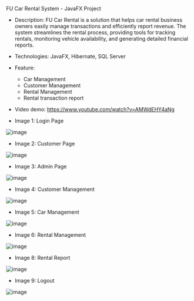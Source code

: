 FU Car Rental System - JavaFX Project
- Description: FU Car Rental is a solution that helps car rental business owners easily manage transactions and efficiently report revenue. The system streamlines the rental process, providing tools for
tracking rentals, monitoring vehicle availability, and generating detailed financial reports.
- Technologies: JavaFX, Hibernate, SQL Server
- Feature:
  + Car Management
  + Customer Management
  + Rental Management
  + Rental transaction report
- Video demo: https://www.youtube.com/watch?v=AMWdEHY4aNg

- Image 1: Login Page
  
![image](https://github.com/user-attachments/assets/f92a8579-2046-4137-b255-e34846fbd1f3)

- Image 2: Customer Page
  
![image](https://github.com/user-attachments/assets/5975bda9-7c6c-4345-a6cc-5755ceb84a5e)

- Image 3: Admin Page
  
![image](https://github.com/user-attachments/assets/ccb74c27-e75c-4e2b-9f63-aa5454f2ae3b)

- Image 4: Customer Management
  
![image](https://github.com/user-attachments/assets/465a21c3-ada5-4fcf-a62f-daf2fbb72ec7)

- Image 5: Car Management
  
![image](https://github.com/user-attachments/assets/0dd2e3de-072d-4f17-b026-b1cfc57aa229)

- Image 6: Rental Management
  
![image](https://github.com/user-attachments/assets/5b09a2e8-d3ae-4cfc-a524-5fac9e7b69e6)

- Image 8: Rental Report
  
![image](https://github.com/user-attachments/assets/76ae8d1b-b735-4e3e-901c-8c2d7274a5e8)

- Image 9: Logout

![image](https://github.com/user-attachments/assets/eca0b776-74da-474c-9fbf-669c445a43f8)
